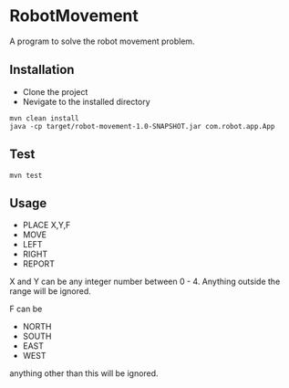 # RobotMovement
A program to solve the robot movement problem.

## Installation
- Clone the project 
- Nevigate to the installed directory
```
mvn clean install
java -cp target/robot-movement-1.0-SNAPSHOT.jar com.robot.app.App
```

## Test
```
mvn test
```

## Usage

- PLACE X,Y,F
- MOVE
- LEFT
- RIGHT
- REPORT

X and Y can be any integer number between 0 - 4. Anything outside the range will be ignored.
 
F can be 
- NORTH
- SOUTH 
- EAST
- WEST

anything other than this will be ignored.
